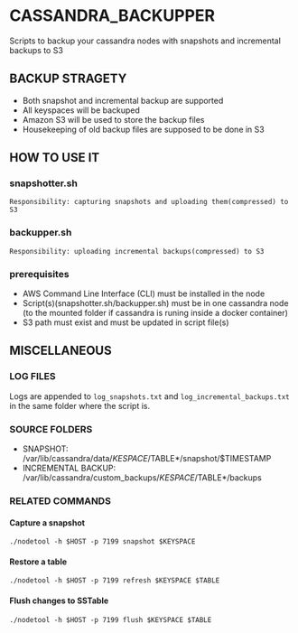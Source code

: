 # CASSANDRA_BACKUPPER
Scripts to backup your cassandra nodes with snapshots and incremental backups to S3

## BACKUP STRAGETY
- Both snapshot and incremental backup are supported
- All keyspaces will be backuped
- Amazon S3 will be used to store the backup files
- Housekeeping of old backup files are supposed to be done in S3


## HOW TO USE IT
### snapshotter.sh
```Responsibility: capturing snapshots and uploading them(compressed) to S3```
### backupper.sh
```Responsibility: uploading incremental backups(compressed) to S3```
### prerequisites
- AWS Command Line Interface (CLI) must be installed in the node
- Script(s)(snapshotter.sh/backupper.sh) must be in one cassandra node (to the mounted folder if cassandra is runing inside a docker container)
- S3 path must exist and must be updated in script file(s)

## MISCELLANEOUS

### LOG FILES
Logs are appended to `log_snapshots.txt` and `log_incremental_backups.txt` in the same folder where the script is.

### SOURCE FOLDERS
- SNAPSHOT: /var/lib/cassandra/data/$KESPACE/$TABLE*/snapshot/$TIMESTAMP
- INCREMENTAL BACKUP: /var/lib/cassandra/custom_backups/$KESPACE/$TABLE*/backups

### RELATED COMMANDS
#### Capture a snapshot
```
./nodetool -h $HOST -p 7199 snapshot $KEYSPACE
```

#### Restore a table
```
./nodetool -h $HOST -p 7199 refresh $KEYSPACE $TABLE
```

#### Flush changes to SSTable
```
./nodetool -h $HOST -p 7199 flush $KEYSPACE $TABLE
```
